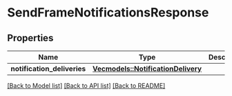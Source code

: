 # SendFrameNotificationsResponse

## Properties

Name | Type | Description | Notes
------------ | ------------- | ------------- | -------------
**notification_deliveries** | [**Vec<models::NotificationDelivery>**](NotificationDelivery.md) |  | 

[[Back to Model list]](../README.md#documentation-for-models) [[Back to API list]](../README.md#documentation-for-api-endpoints) [[Back to README]](../README.md)


